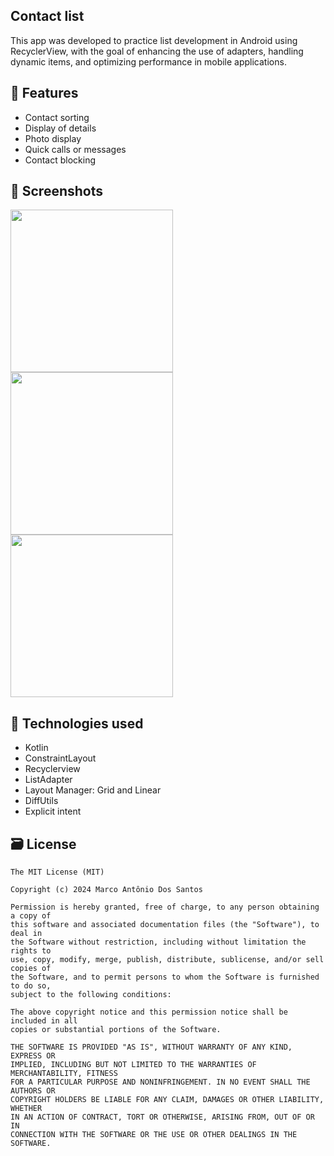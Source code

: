 ## Contact list
This app was developed to practice list development in Android using RecyclerView, with the goal of enhancing the use of adapters, handling dynamic items, and optimizing performance in mobile applications.

## 📱 Features
- Contact sorting
- Display of details
- Photo display
- Quick calls or messages
- Contact blocking

## 📸 Screenshots
<img src = "https://github.com/user-attachments/assets/1a040793-2ed6-4f1d-a563-f1dc7f30d5b5" width="260"/> <img src = "https://github.com/user-attachments/assets/5a714182-35d5-4d43-9bc5-06c046782bc6" width="260"/> <img src = "https://github.com/user-attachments/assets/d5c492a0-d840-4841-ba6b-721982b609da" width="260"/>

## 🔧 Technologies used

- Kotlin
- ConstraintLayout
- Recyclerview
- ListAdapter
- Layout Manager: Grid and Linear
- DiffUtils
- Explicit intent

## 🗃️ License
 ```
The MIT License (MIT)

Copyright (c) 2024 Marco Antônio Dos Santos

Permission is hereby granted, free of charge, to any person obtaining a copy of
this software and associated documentation files (the "Software"), to deal in
the Software without restriction, including without limitation the rights to
use, copy, modify, merge, publish, distribute, sublicense, and/or sell copies of
the Software, and to permit persons to whom the Software is furnished to do so,
subject to the following conditions:

The above copyright notice and this permission notice shall be included in all
copies or substantial portions of the Software.

THE SOFTWARE IS PROVIDED "AS IS", WITHOUT WARRANTY OF ANY KIND, EXPRESS OR
IMPLIED, INCLUDING BUT NOT LIMITED TO THE WARRANTIES OF MERCHANTABILITY, FITNESS
FOR A PARTICULAR PURPOSE AND NONINFRINGEMENT. IN NO EVENT SHALL THE AUTHORS OR
COPYRIGHT HOLDERS BE LIABLE FOR ANY CLAIM, DAMAGES OR OTHER LIABILITY, WHETHER
IN AN ACTION OF CONTRACT, TORT OR OTHERWISE, ARISING FROM, OUT OF OR IN
CONNECTION WITH THE SOFTWARE OR THE USE OR OTHER DEALINGS IN THE SOFTWARE.

